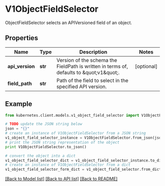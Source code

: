 # V1ObjectFieldSelector

ObjectFieldSelector selects an APIVersioned field of an object.

## Properties
Name | Type | Description | Notes
------------ | ------------- | ------------- | -------------
**api_version** | **str** | Version of the schema the FieldPath is written in terms of, defaults to \&quot;v1\&quot;. | [optional] 
**field_path** | **str** | Path of the field to select in the specified API version. | 

## Example

```python
from kubernetes.client.models.v1_object_field_selector import V1ObjectFieldSelector

# TODO update the JSON string below
json = "{}"
# create an instance of V1ObjectFieldSelector from a JSON string
v1_object_field_selector_instance = V1ObjectFieldSelector.from_json(json)
# print the JSON string representation of the object
print V1ObjectFieldSelector.to_json()

# convert the object into a dict
v1_object_field_selector_dict = v1_object_field_selector_instance.to_dict()
# create an instance of V1ObjectFieldSelector from a dict
v1_object_field_selector_form_dict = v1_object_field_selector.from_dict(v1_object_field_selector_dict)
```
[[Back to Model list]](../README.md#documentation-for-models) [[Back to API list]](../README.md#documentation-for-api-endpoints) [[Back to README]](../README.md)


